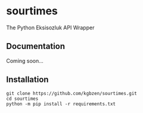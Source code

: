 # sourtimes
The Python Eksisozluk API Wrapper

## Documentation
Coming soon...

## Installation
```
git clone https://github.com/kgbzen/sourtimes.git
cd sourtimes
python -m pip install -r requirements.txt
```